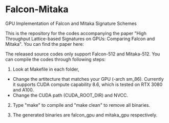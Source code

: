 # Falcon-Mitaka
GPU Implementation of Falcon and Mitaka Signature Schemes

This is the repository for the codes accompanying the paper "High Throughput Lattice-based Signatures on
GPUs: Comparing Falcon and Mitaka". You can find the paper here:

The released source codes only support Falcon-512 and Mitaka-512. You can compile the codes through following steps:

1) Look at Makefile in each folder,
- Change the artitecture that matches your GPU (-arch sm_86). Currently it supports CUDA compute capability 8.6, which is tested on RTX 3080 and A100.
- Change the CUDA path (CUDA_ROOT_DIR) and NVCC.

2) Type "make" to compile and "make clean" to remove all binaries.

3) The generated binaries are falcon_gpu and mitaka_gpu respectively.
